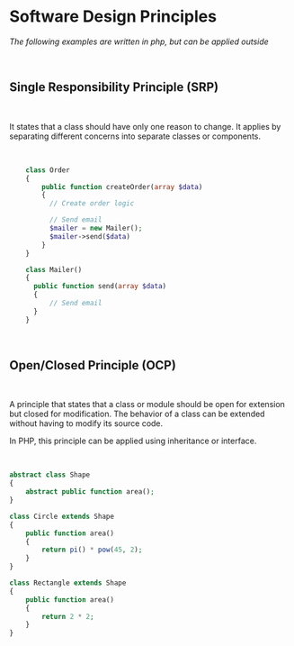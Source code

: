 # Software Design Principles

_The following examples are written in php, but can be applied outside_

<br>

## Single Responsibility Principle (SRP)

  <br> 
    
  It states that a class should have only one reason to change. It applies by separating different concerns into separate classes or components.

  <br/>
    
```php
    class Order
    {
        public function createOrder(array $data)
        {
          // Create order logic

          // Send email
          $mailer = new Mailer();
          $mailer->send($data)
        }
    }

    class Mailer()
    {
      public function send(array $data)
      {
          // Send email
      }
    }

````

<br/>

## Open/Closed Principle (OCP)

<br/>

A principle that states that a class or module should be open for extension but closed for modification. The behavior of a class can be extended without having to modify its source code.

In PHP, this principle can be applied using inheritance or interface.

<br/>

```php
abstract class Shape
{
    abstract public function area();
}

class Circle extends Shape
{
    public function area()
    {
        return pi() * pow(45, 2);
    }
}

class Rectangle extends Shape
{
    public function area()
    {
        return 2 * 2;
    }
}

```
````
